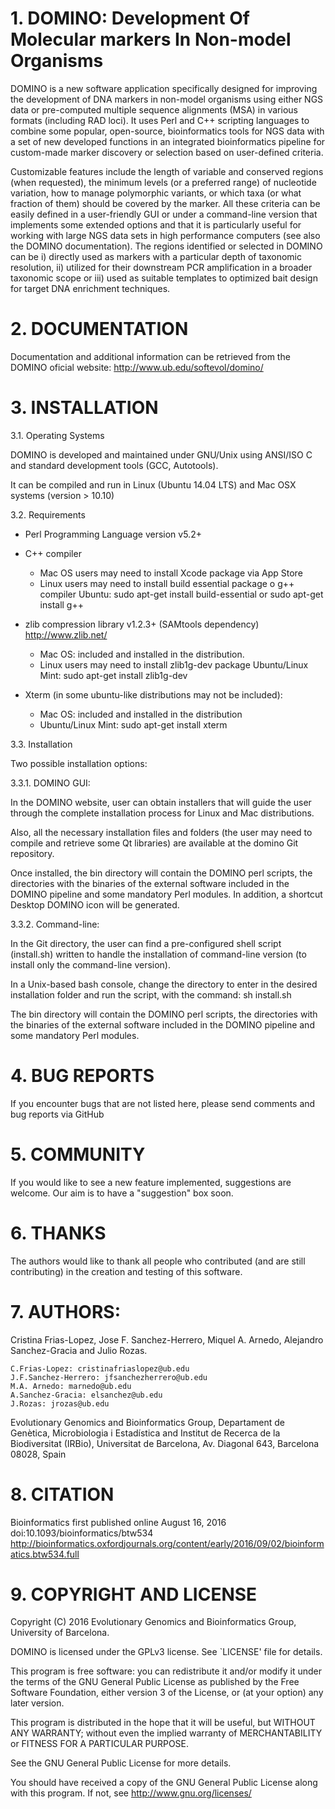 
# 1. DOMINO: Development Of Molecular markers In Non-model Organisms


DOMINO is a new software application specifically designed for improving the development of DNA markers in non-model organisms using either NGS data or pre-computed multiple sequence alignments (MSA) in various formats (including RAD loci). It uses Perl and C++ scripting languages to combine some popular, open-source, bioinformatics tools for NGS data with a set of new developed functions in an integrated bioinformatics pipeline for custom-made marker discovery or selection based on user-defined criteria. 

Customizable features include the length of variable and conserved regions (when requested), the minimum levels (or a preferred range) of nucleotide variation, how to manage polymorphic variants, or which taxa (or what fraction of them) should be covered by the marker. All these criteria can be easily defined in a user-friendly GUI or under a command-line version that implements some extended options and that it is particularly useful for working with large NGS data sets in high performance computers (see also the DOMINO documentation). The regions identified or selected in DOMINO can be i) directly used as markers with a particular depth of taxonomic resolution, ii) utilized for their downstream PCR amplification in a broader taxonomic scope or iii) used as suitable templates to optimized bait design for target DNA enrichment techniques.



# 2. DOCUMENTATION


Documentation and additional information can be retrieved from the DOMINO oficial website: http://www.ub.edu/softevol/domino/


# 3. INSTALLATION

3.1. Operating Systems

DOMINO is developed and maintained under GNU/Unix using ANSI/ISO C and standard development tools (GCC, Autotools).

It can be compiled and run in Linux (Ubuntu 14.04 LTS) and Mac OSX systems (version > 10.10)

3.2. Requirements

- Perl Programming Language version v5.2+

- C++ compiler
	+ Mac OS users may need to install Xcode package via App Store
	+ Linux users may need to install build essential package o g++ compiler
		Ubuntu:
			sudo apt-get install build-essential 
			or 
			sudo apt-get install g++

- zlib compression library v1.2.3+ (SAMtools dependency) <http://www.zlib.net/>
	+ Mac OS: included and installed in the distribution.
	+ Linux users may need to install zlib1g-dev package
		Ubuntu/Linux Mint: sudo apt-get install zlib1g-dev
			
- Xterm (in some ubuntu-like distributions may not be included):
	+ Mac OS: included and installed in the distribution
	+ Ubuntu/Linux Mint: sudo apt-get install xterm


3.3. Installation

Two possible installation options:

3.3.1. DOMINO GUI:

In the DOMINO website, user can obtain installers that will guide the user through the complete installation process for Linux and Mac distributions.

Also, all the necessary installation files and folders (the user may need to compile and retrieve some Qt libraries) are available at the domino Git repository.

Once installed, the bin directory will contain the DOMINO perl scripts, the directories with the binaries of the external software included in the DOMINO pipeline and some mandatory Perl modules. In addition, a shortcut Desktop DOMINO icon will be generated.

3.3.2. Command-line:

In the Git directory, the user can find a pre-configured shell script (install.sh) written to handle the installation of command-line version (to install only the command-line version).

In a Unix-based bash console, change the directory to enter in the desired installation folder and run the script, with the command: sh install.sh

The bin directory will contain the DOMINO perl scripts, the directories with the binaries of the external software included in the DOMINO pipeline and some mandatory Perl modules.


# 4. BUG REPORTS


If you encounter bugs that are not listed here, please send comments and bug reports via GitHub



# 5. COMMUNITY


If you would like to see a new feature implemented, suggestions are welcome. Our aim is to have a "suggestion" box soon.


# 6. THANKS

The authors would like to thank all people who contributed (and are still contributing) in the creation and testing of this software. 


# 7. AUTHORS:

Cristina Frias-Lopez, Jose F. Sanchez-Herrero, Miquel A. Arnedo, Alejandro Sanchez-Gracia and Julio Rozas.
  	
   	C.Frias-Lopez: cristinafriaslopez@ub.edu
   	J.F.Sanchez-Herrero: jfsanchezherrero@ub.edu
	M.A. Arnedo: marnedo@ub.edu
	A.Sanchez-Gracia: elsanchez@ub.edu
   	J.Rozas: jrozas@ub.edu 
	
Evolutionary Genomics and Bioinformatics Group, Departament de Genètica, Microbiologia i Estadística and Institut de Recerca de la Biodiversitat (IRBio), Universitat de Barcelona, Av. Diagonal 643, Barcelona 08028, Spain


# 8. CITATION

Bioinformatics first published online August 16, 2016 doi:10.1093/bioinformatics/btw534 <http://bioinformatics.oxfordjournals.org/content/early/2016/09/02/bioinformatics.btw534.full> 


# 9. COPYRIGHT AND LICENSE

Copyright (C) 2016 Evolutionary Genomics and Bioinformatics Group, University of Barcelona.

DOMINO is licensed under the GPLv3 license.  See `LICENSE' file for details. 

This program is free software: you can redistribute it and/or modify it under the terms of the GNU General Public License as published by the Free Software Foundation, either version 3 of the License, or (at your option) any later version.

This program is distributed in the hope that it will be useful, but WITHOUT ANY WARRANTY; without even the implied warranty of MERCHANTABILITY or FITNESS FOR A PARTICULAR PURPOSE.  

See the GNU General Public License for more details.

You should have received a copy of the GNU General Public License along with this program.  If not, see <http://www.gnu.org/licenses/>
